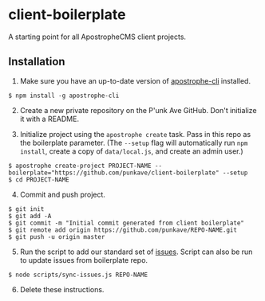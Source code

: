 # client-boilerplate

A starting point for all ApostropheCMS client projects.

## Installation

1. Make sure you have an up-to-date version of [apostrophe-cli](https://github.com/apostrophecms/apostrophe-cli) installed.

```
$ npm install -g apostrophe-cli
```

2. Create a new private repository on the P'unk Ave GitHub. Don't initialize it with a README.

3. Initialize project using the `apostrophe create` task. Pass in this repo as the boilerplate parameter. (The `--setup` flag will automatically run `npm install`, create a copy of `data/local.js`, and create an admin user.)

  ```
  $ apostrophe create-project PROJECT-NAME --boilerplate="https://github.com/punkave/client-boilerplate" --setup
  $ cd PROJECT-NAME
  ```

4. Commit and push project.

  ```
  $ git init
  $ git add -A
  $ git commit -m "Initial commit generated from client boilerplate"
  $ git remote add origin https://github.com/punkave/REPO-NAME.git
  $ git push -u origin master
  ```

5. Run the script to add our standard set of [issues](https://github.com/punkave/client-boilerplate/issues). Script can also be run to update issues from boilerplate repo.

  ```
  $ node scripts/sync-issues.js REPO-NAME
  ```

6. Delete these instructions.
